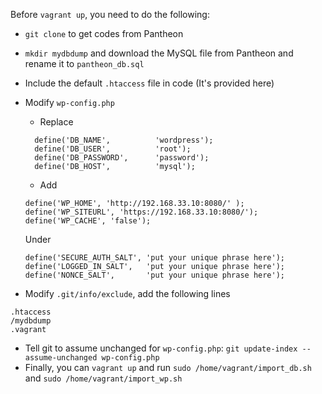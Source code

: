 

Before `vagrant up`, you need to do the following:
- `git clone` to get codes from Pantheon
- `mkdir mydbdump` and download the MySQL file from Pantheon and rename it to `pantheon_db.sql`
- Include the default `.htaccess` file in code (It's provided here)
- Modify `wp-config.php`
  - Replace
  ```
    define('DB_NAME',          'wordpress');
    define('DB_USER',          'root');
    define('DB_PASSWORD',      'password');
    define('DB_HOST',          'mysql');
  ```
  
  - Add 
  ```
  define('WP_HOME', 'http://192.168.33.10:8080/' );
  define('WP_SITEURL', 'https://192.168.33.10:8080/');
  define('WP_CACHE', 'false');
  ```

    Under 

  ```
  define('SECURE_AUTH_SALT', 'put your unique phrase here');
  define('LOGGED_IN_SALT',   'put your unique phrase here');
  define('NONCE_SALT',       'put your unique phrase here');
  ```
- Modify `.git/info/exclude`, add the following lines
```
.htaccess
/mydbdump
.vagrant
```
- Tell git to assume unchanged for `wp-config.php`: `git update-index --assume-unchanged wp-config.php`
- Finally, you can `vagrant up` and run `sudo /home/vagrant/import_db.sh` and `sudo /home/vagrant/import_wp.sh` 
